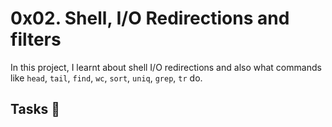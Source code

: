 #  0x02. Shell, I/O Redirections and filters

In this project, I learnt about shell I/O redirections and also what commands like `head`, `tail`, `find`, `wc`, `sort`, `uniq`, `grep`, `tr` do.

## Tasks :page_with_curl:

